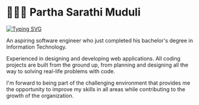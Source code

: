# 👨🏻‍💻 Partha Sarathi Muduli

[![Typing SVG](https://readme-typing-svg.demolab.com?font=Fira+Code&weight=600&size=23&duration=2000&pause=1000&color=8868F7&width=435&lines=Aspiring+Software+Engineer;Web+Developer;Gamer;Video+Editor)](https://git.io/typing-svg)

An aspiring software engineer who just completed his bachelor's degree in Information Technology. 

Experienced in designing and developing web applications. All coding projects are built from the ground up, from planning and designing all the way to solving real-life problems with code.

I'm forward to being part of the challenging environment that provides me the opportunity to improve my skills in all areas while contributing to the growth of the organization.
